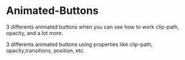 # Animated-Buttons
3 differents animated buttons when you can see how to work clip-path, opacity, and a lot more.

3 differents animated buttons using properties like clip-path, opacity,transitions, position, etc.
